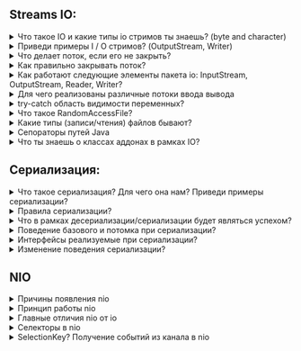 <h2>Streams IO:</h2>
<details><summary>Что такое IO и какие типы io стримов ты знаешь? (byte and character)</summary>
    <p><b>Потоки ввода-вывода</b> - это абстракция для поставки или потребления информации. Поток ввода-вывода связан с
        физическим устройством ввода-вывода (файл на жестком диске, интернет соединение и тд)
    </p>
    <ul>Виды потоков
        <li><b>Байтовый</b> - средства для управления вводом и выводом отдельных байтов, например, при чтении и записи двоичных данных.
            InputStream, OutputStream - абстрактные классы, определяющие абстрактные методы read() и write() для чтения и записи байт соответственно
        </li>
        <li><b>Символьный</b> - средства управления вводом и выводом отдельных символов. Reader, Writer - абстрактные классы, управляющие потокми ввода/вывода
            символов в Кодировке Юникод.
        </li>
    </ul>
</details>
<details><summary>Приведи примеры I / O стримов? (OutputStream, Writer)</summary>
    <ul>Байтовые:
        <li><b>FileInputStream</b> - читает данные из файла</li>
        <li><b>BufferedInputStream</b> - буферизованный поток ввода</li>
        <li><b>ObjectInputStream</b> - поток ввода объектов</li>
        <li><b>FileOutputStream</b> - поток вывода, записывающий данные в файл</li>
        <li><b>BufferedOutputStream</b> - буферизованный поток вывода</li>
        <li><b>PrintStream</b> - поток вывода, содержащий методы print{) и println()</li>
    </ul>
    <ul>Строковые:
        <li><b>FileReader</b> - Поток ввода, читающий символы из файла</li>
        <li><b>BufferedReader</b> - буферизованный поток ввода символов</li>
        <li><b>FilterReader</b> - Фильтрованный поток чтения</li>
        <li><b>FileWriter</b> - Поток вывода, записывающий символы в файл</li>
        <li><b>BufferedWriter</b> - Буферизированный поток вывода символов</li>
        <li><b>StringWriter</b> - Поток вывода, записывающий символы в строку</li>
    </ul>
</details>
<details><summary>Что делает поток, если его не закрыть?</summary>
    <p>Не закрытый поток использует ресурсы, которые были выделены для него</p>
</details>
<details><summary>Как правильно закрывать поток?</summary>
    <p>Для закрытия потоков используется метод close()</p>
    <p>Потоки в Java могут выбрасывать исключения, по этому работа с ними происходит в блоках try-catch</p>
    <p>Если во время работы с потоком будет выброшено исключение, мы должны в блоке finally вызывать метод close() у экземпляра потока</p>
    <p>Либо, если поток реализует интерфейс AutoCloseable, то мы можем использовать try-catch с ресурсами</p>
</details>
<details><summary>Как работают следующие элементы пакета io: InputStream, OutputStream, Reader, Writer?</summary>
    <p><b>InputStream</b> - абстрактный класс описывающий абстрактный метод read(), является суперклассом для всех классов,
        которые представляют поток чтения байт
        <ul>Методы:
            <li><b>abstract int read() throws IOException</b> - возвращает целочисленное представление следующего байта в потоке. Когда в потоке не останется доступных для чтения байтов, данный метод возвратит число -1</li>
            <li><b>int read(byte b[]) throws IOException</b> - считывает байты из потока в массив buffer. После чтения возвращает число считанных байтов. Если ни одного байта не было считано, то возвращается число -1</li>
            <li><b>int read(byte[] buffer, int offset, int length)</b> - считывает некоторое количество байтов, равное length, из потока в массив buffer. При этом считанные байты помещаются в массиве, начиная со смещения offset, то есть с элемента buffer[offset]. Метод возвращает число успешно прочитанных байтов</li>
            <li><b>void close() throws IOException</b> - закрывает поток</li>
            <li><b>int available() throws IOException</b> - возвращает количество байтов, доступных для чтения в потоке</li>
            <li><b>long skip(long n) throws IOException</b> - пропускает в потоке при чтении некоторое количество байт, которое равно number</li>
        </ul>
    </p>
    <p><b>OutputStream</b> - абстрактный класс описывающий абстрактный метод write(), является суперклассом для всех классов,
        которые представляют поток вывода байт.
        <ul>Методы:
            <li><b>abstract void write(int b) throws IOException</b> - записывает в выходной поток один байт, который представлен целочисленным параметром b</li>
            <li><b>void write(byte buffer[]) throws IOException</b> - записывает в выходной поток массив байтов buffer</li>
            <li><b>void write(byte[] buffer, int offset, int length)</b> - записывает в выходной поток некоторое число байтов, равное length, из массива buffer, начиная со смещения offset, то есть с элемента buffer[offset]</li>
            <li><b>void close() throws IOException</b> - закрывает поток</li>
            <li><b>void flush() throws IOException</b> - очищает буфер вывода, записывая все его содержимое</li>
        </ul>
    </p>
    <p><b>Reader</b> - абстрактный класс для чтения потоков символов. Его подклассы должны реализовать методы read() и close()</p>
    <p><b>Writer</b> - абстрактный класс для записи символов в поток. Его подклассы должны реализовать методы write(char[], int, int), flush() и close()</p>
</details>
<details><summary>Для чего реализованы различные потоки ввода вывода</summary>
    <p>Если мы работаем с потоками представляющие текстовую информацию, удобней использовать символьные потоки. И если работает с байтами либо с бинарной информацией, то
        надо использовать байтовые потоки
    </p>
    <p>Существуют различные реализации, так как источник или приемник информации может быть разный (файл на диске, порт сетевой карты, usb интерфейс ПК и тд)
        каждый этот источник/приемник работает по разному, для этого и нужны разные реализации
    </p>
</details>
<details><summary>try-catch область видимости переменных?</summary>
    <p>Блоки try-catch-finally создают свои отдельные области видимости. Всё что объявленно в try не будет доступно в catch или finally</p>
    <p>всё что объявленно в блоке ресурсов, будет доступно в блоке try</p>
</details>
<details><summary>Что такое RandomAccessFile?</summary>
    <a href="https://docs.oracle.com/javase/7/docs/api/java/io/RandomAccessFile.html">RandomAccessFile - docs</a><br>
    <a href="https://www.baeldung.com/java-write-to-file#write-with-randomaccessfile">RandomAccessFile - Baeldung</a>
    <p>Позволяет перемещаться по файлу, читать из него или писать в него</p>
</details>
<details><summary>Какие типы (записи/чтения) файлов бывают?</summary>
    <p>У файлов есть может быть атрибут "только для чтения". Такой файл можно открыть и просмотреть, как и любой другой файл, но запись в файл будет невозможна</p>
</details>
<details><summary>Сепораторы путей Java</summary>
    <ul>
        <li>"/" - Unix системы</li>
        <li>"\\" - Windows</li>
    </ul>
</details>
<details><summary>Что ты знаешь о классах аддонах в рамках IO?</summary>
    <p>В IO существуют классы буферизированных потоков такие как InputBufferedStream, OutputBufferedStream, BufferedReader и BufferedReader. Они обеспечивают более быструю
        работы с потоками, т.к. для буфера выделяется память, а чтение/запись из памяти гораздо быстрей, чем, например, из файла. Так же производительность достигается
        за счет возможности одновременного ввода-вывода в поток
    </p>
</details>
<h2>Сериализация:</h2>
<details><summary>Что такое сериализация? Для чего она нам? Приведи примеры сериализации?</summary>
    <p>Это процесс записи состояния объектов в поток вывода байтов с возможностью дальнейшего восстановления</p>
    <p>Сериализация нужна, для обмена данными, между машинами. Например, нам нужно передать объект по сети, мы его сериализуем в поток байт, передаем по сети,
        на другой машине принимают этот поток и десериализуют обратно в поток. Так же происходит поддержка кроссплатформенности
    </p>
    <p>Для сериализации объектов, класс этого объекта должен реализовывать интерфейс маркер <b>Serializable</b></p>
    <p>Значения полей, которые не нужно сериализовать, помечаются модификатором <b>transirnt</b></p>
</details>
<details><summary>Правила сериализации?</summary>
    <ul>transient используется для:
        <li>полей, которые несут приватную информацию (пароли)</li>
        <li>полей, которые вычисляются проограммно, в зависимости от других полей</li>
        <li>полей, которые не влияют на состояние объекта, служебная информация или информация для дебага</li>
        <li>полей, классы которых не реализуют интерфейс Serializable (логгеры, потоки ввода-вывода, объекты, которые хранят соединения с базой данных и прочие служебные классы)</li>
    </ul>
</details>
<details><summary>Что в рамках десериализации/сериализации будет являться успехом?</summary>
    <p>Когда мы получим после десериализации состояние объекта, которое было до сериализации</p>
</details>
<details><summary>Поведение базового и потомка при сериализации?</summary>
    <p>1. Если родительский класс будет реализовывать Serializable, то и потомок этого класса тоже будет сеарелизуемым</p>
    <p>2. Если класс родитель не будет серивлизуемым, а потомок буде, то для успешной десериализации, надо чтоб у класса родителя был конструктор без параметров</p>
</details>
<details><summary>Интерфейсы реализуемые при сериализации?</summary>
    <p><b>Serializable</b> - интерфейс маркер, без методов</p>
    <p><b>Externalizable</b> - интерфейс содержит два метода, которые необходимо реализовать – writeExternal(ObjectOutput) и readExternal(ObjectInput). В этих методах как раз и находится логика сериализации/десериализации</p>
</details>
<details><summary>Изменение поведения сериализации?</summary>
    <p>Ключевое слово <b>transient</b> служит для определения полей, которые не надо сериализовать. Таким образом служит для изменения поведения сериализации.
        При десериализации эти поля будут заполнены начальными значениями (null). Но в классе, объекты которого, мы собираемся сериализовать, можно описать 2 метода, такие как:
        writeObject, readObject в которых можно указать действия при сериализации или десериализации, определить инициализацию значений по умолчанию
    </p>
</details>
<h2>NIO</h2>
<details><summary>Причины появления nio</summary>
    <p>Для улучшения производительности, и работа в многопоточных средах</p>
    <a href="https://www.tune-it.ru/web/ivanuskov/blog/-/blogs/java-nio">Java NIO</a>
    <ul>Особенности nio:
        <li><b>Неблокирующий</b> - не ожидает появления данных в канале (см. далее), а получает уже имеющиеся в нём данные, а если их нет - не получает ничего, после этого программа может перейти к исполнению следующих инструкций</li>
        <li><b>Асинхронный</b> - данные в канал поступают независимо от программы - достаточно связать канал с источником данных, и при их появлении они будут "кэшироваться" в нём. Операция чтения из канала просто получит уже имеющиеся в нём данные</li>
        <li><b>Буфер-ориентированный</b> - работает с буферами, которые можно воспринимать как высокоуровневые обёртки над массивом байт. В отличие от буферизации в том же BufferedInputStream'е (и прочих Buffered*), программисту даётся полный контроль над буфером: существует большое число методов по модификации его содержимого, навигации</li>
    </ul>
</details>
<details><summary>Принцип работы nio</summary>
    <p>Система ввода-вывода NIO построена на двух основополагающих элементах: буферах и каналах. В буфере хранятся данные, 
        а канал предоставляет открытое соединение с устройством ввода-вывода, например файлом или сокетом. В общем, для применения системы ввода-вывода NIO
        требуется получить канал для устройства ввода-вывода и буфер для хранения данных. После этого можно оперировать буфером, вводя или выводя данные по мере надобности.
    </p>
    <p><b>Буфер</b> - буферы являются подклассами класса Buffer.</p>
    <p><b>Канал</b> - представляет открытое соединение с источником или адресатом ввода-вывода. Классы каналов реализуют интерфейс Channel, расширяющий интерфейс CloseaЬle, а также
интерфейс AutoCloseaЫe.</p>
</details>
<details><summary>Главные отличия nio от io</summary>
    <a href="https://habr.com/ru/post/235585/">Основные отличия Java IO и Java NIO</a>
    <ul>
        <li>IO - потокаариентированный, NIO - буфероариентированный</li>
        <li>IO - блокирующий (синхронный) (останавливает поток выполнения, пока работает поток ввода/вывода), NIO (асинхронный) - не блокирует</li>
    </ul>
</details>
<details><summary>Селекторы в nio</summary>
    <img src="https://habrastorage.org/r/w1560/files/a94/67c/af7/a9467caf787342a5989544393b1af488.png"><br>
    <p>Селекторы в Java NIO позволяют одному потоку выполнения мониторить несколько каналов ввода</p>
    <p>Понимание: есть три железнодорожных пути (каналы), на каждый из них в любой момент времени может прибыть поезд (данные из буфера), на каждом 
        пути постоянно ожидает сотрудник вокзала (поток выполнения), задача которого – обслуживание прибывшего поезда. В результате трое сотрудников постоянно 
        находятся на вокзале даже если там вообще нет поездов. Вариант с селектором: ситуация та же, но для каждой платформы есть индикатор, сигнализирующий сотруднику 
        вокзала (поток выполнения) о прибытии поезда. Таким образом на вокзале достаточно присутствия одного сотрудника
    </p>
</details>
<details><summary>SelectionKey? Получение событий из канала в nio</summary>
    <a href="https://www.baeldung.com/java-nio-selector">Introduction to the Java NIO Selector</a><br>
    <p><b>Селектор</b> - предоставляет механизм для мониторинга одного или нескольких каналов NIO и распознавания, когда один или несколько становятся доступными для передачи данных</p>
    <p>Таким образом, один поток может использоваться для управления несколькими каналами и, следовательно, несколькими сетевыми соединениями</p>
    <p><b>SelectionKey</b> - содержит данные о регистрации канала</p>
    <ul>Selection keys:
        <li><b>Connect</b> - когда клиент пытается подключиться к серверу. SelectionKey.OP_CONNECT</li>
        <li><b>Accept</b> - когда сервер принимает соединение от клиента. SelectionKey.OP_ACCEPT</li>
        <li><b>Read</b> - когда сервер готов читать из канала. SelectionKey.OP_READ</li>
        <li><b>Write</b> - когда сервер готов писать в канал. SelectionKey.OP_WRITE</li>
    </ul>
</details>